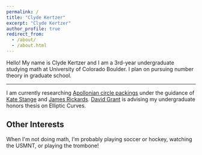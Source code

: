 ```yaml
---
permalink: /
title: "Clyde Kertzer"
excerpt: "Clyde Kertzer"
author_profile: true
redirect_from: 
  - /about/
  - /about.html
---
```


Hello! My name is Clyde Kertzer and I am a 3rd-year undergraduate studying math at University of Colorado Boulder. 
I plan on pursuing number theory in graduate school.

---

I am currently researching <a href="https://en.wikipedia.org/wiki/Apollonian_gasket">Apollonian circle packings</a> under the guidance of <a href="https://math.katestange.net">Kate Stange</a> and <a href="https://math.colorado.edu/~jari2770">James Rickards</a>. <a href="https://www.colorado.edu/math/david-grant">David Grant</a> is advising my undergraduate honors thesis on Elliptic Curves. 

## Other Interests

When I'm not doing math, I'm probably playing soccer or hockey, watching the USMNT, or playing the trombone!
